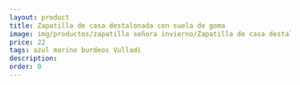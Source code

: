 ```yaml
---
layout: product
title: Zapatilla de casa destalonada con suela de goma
image: img/productos/zapatilla señora invierno/Zapatilla de casa destalonada con suela de goma=22=azul marino burdeos Vulladi.webp
price: 22
tags: azul marino burdeos Vulladi
description: 
order: 0
---
```

